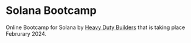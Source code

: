 # Solana Bootcamp

Online Bootcamp for Solana by [Heavy Duty Builders](https://heavyduty.builders/) that is taking place Februrary 2024.

